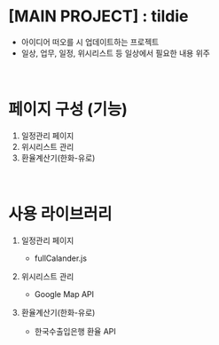 # [MAIN PROJECT] : tildie 
  - 아이디어 떠오를 시 업데이트하는 프로젝트
  - 일상, 업무, 일정, 위시리스트 등 일상에서 필요한 내용 위주

<br/>

# 페이지 구성 (기능)
  1. 일정관리 페이지
  2. 위시리스트 관리
  3. 환율계산기(한화-유로)


<br/>

# 사용 라이브러리
 1. 일정관리 페이지
    - fullCalander.js

 2. 위시리스트 관리
    - Google Map API

 3. 환율계산기(한화-유로)
    - 한국수출입은행 환율 API 

